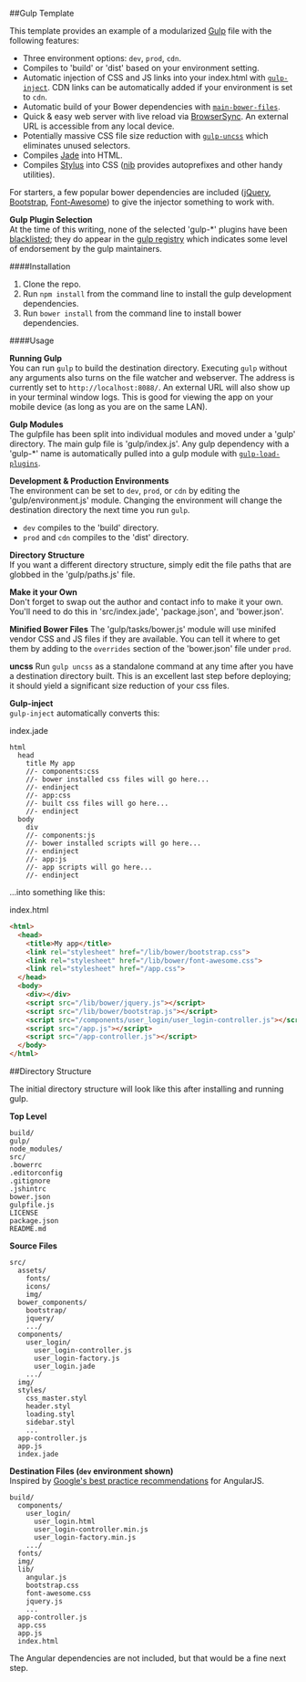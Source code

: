 ##Gulp Template

This template provides an example of a modularized [Gulp](http://gulpjs.com/) file with the following features:

* Three environment options: `dev`, `prod`, `cdn`.
* Compiles to 'build' or 'dist' based on your environment setting.
* Automatic injection of CSS and JS links into your index.html with [`gulp-inject`](https://www.npmjs.org/package/gulp-inject/).  CDN links can be automatically added if your environment is set to `cdn`.
* Automatic build of your Bower dependencies with [`main-bower-files`](https://www.npmjs.org/package/main-bower-files/).
* Quick & easy web server with live reload via [BrowserSync](http://www.browsersync.io/).  An external URL is accessible from any local device.
* Potentially massive CSS file size reduction with [`gulp-uncss`](https://www.npmjs.org/package/gulp-uncss/) which eliminates unused selectors.
* Compiles [Jade](http://jade-lang.com/) into HTML.
* Compiles [Stylus](http://learnboost.github.io/stylus/) into CSS ([nib](https://www.npmjs.org/package/nib) provides autoprefixes and other handy utilities).

For starters, a few popular bower dependencies are included ([jQuery](http://jquery.com/), [Bootstrap](http://getbootstrap.com/), [Font-Awesome](http://fontawesome.io/)) to give the injector something to work with.

**Gulp Plugin Selection**  
At the time of this writing, none of the selected 'gulp-*' plugins have been [blacklisted](https://github.com/gulpjs/plugins/blob/master/src/blackList.json); they do appear in the [gulp registry](http://gulpjs.com/plugins/) which indicates some level of endorsement by the gulp maintainers.

####Installation

1. Clone the repo.
2. Run `npm install` from the command line to install the gulp development dependencies.
3. Run `bower install` from the command line to install bower dependencies.

####Usage

**Running Gulp**  
You can run `gulp` to build the destination directory.  Executing `gulp` without any arguments also turns on the file watcher and webserver.  The address is currently set to `http://localhost:8088/`.  An external URL will also show up in your terminal window logs.  This is good for viewing the app on your mobile device (as long as you are on the same LAN).

**Gulp Modules**  
The gulpfile has been split into individual modules and moved under a 'gulp' directory.  The main gulp file is 'gulp/index.js'.  Any gulp dependency with a 'gulp-*' name is automatically pulled into a gulp module with [`gulp-load-plugins`](https://www.npmjs.org/package/gulp-load-plugins/).

**Development & Production Environments**  
The environment can be set to `dev`, `prod`, or `cdn` by editing the 'gulp/environment.js' module.  Changing the environment will change the destination directory the next time you run `gulp`.  

* `dev` compiles to the 'build' directory.
* `prod` and `cdn` compiles to the 'dist' directory.

**Directory Structure**  
If you want a different directory structure, simply edit the file paths that are globbed in the 'gulp/paths.js' file.

**Make it your Own**  
Don't forget to swap out the author and contact info to make it your own.  You'll need to do this in 'src/index.jade', 'package.json', and 'bower.json'.

**Minified Bower Files**
The 'gulp/tasks/bower.js' module will use minifed vendor CSS and JS files if they are available.  You can tell it where to get them by adding to the `overrides` section of the 'bower.json' file under `prod`.

**uncss**
Run `gulp uncss` as a standalone command at any time after you have a destination directory built.  This is an excellent last step before deploying; it should yield a significant size reduction of your css files.

**Gulp-inject**  
`gulp-inject` automatically converts this:

index.jade
```jade
html
  head
    title My app
    //- components:css
    //- bower installed css files will go here...
    //- endinject
    //- app:css
    //- built css files will go here...
    //- endinject
  body
    div
    //- components:js
    //- bower installed scripts will go here...
    //- endinject
    //- app:js
    //- app scripts will go here...
    //- endinject
```

...into something like this:

index.html
```html
<html>
  <head>
    <title>My app</title>
    <link rel="stylesheet" href="/lib/bower/bootstrap.css">
    <link rel="stylesheet" href="/lib/bower/font-awesome.css">
    <link rel="stylesheet" href="/app.css">
  </head>
  <body>
    <div></div>
    <script src="/lib/bower/jquery.js"></script>
    <script src="/lib/bower/bootstrap.js"></script>
    <script src="/components/user_login/user_login-controller.js"></script>
    <script src="/app.js"></script>
    <script src="/app-controller.js"></script>
  </body>
</html>
```

##Directory Structure

The initial directory structure will look like this after installing and running gulp.

**Top Level**  
```
build/
gulp/
node_modules/
src/
.bowerrc
.editorconfig
.gitignore
.jshintrc
bower.json
gulpfile.js
LICENSE
package.json
README.md
```

**Source Files**  
```
src/
  assets/
    fonts/
    icons/
    img/
  bower_components/
    bootstrap/
    jquery/
    .../
  components/
    user_login/
      user_login-controller.js
      user_login-factory.js
      user_login.jade
    .../
  img/
  styles/
    css_master.styl
    header.styl
    loading.styl
    sidebar.styl
    ...
  app-controller.js
  app.js
  index.jade
```

**Destination Files (`dev` environment shown)**  
Inspired by [Google's best practice recommendations](https://docs.google.com/document/d/1XXMvReO8-Awi1EZXAXS4PzDzdNvV6pGcuaF4Q9821Es/pub) for AngularJS.
```
build/
  components/
    user_login/
      user_login.html
      user_login-controller.min.js
      user_login-factory.min.js
    .../
  fonts/
  img/
  lib/
    angular.js
    bootstrap.css
    font-awesome.css
    jquery.js
    ...
  app-controller.js
  app.css
  app.js
  index.html
```

The Angular dependencies are not included, but that would be a fine next step.
